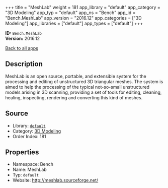 ﻿+++
title = "MeshLab"
weight = 181
app_library = "default"
app_category = "3D Modeling"
app_typ = "default"
app_ns = "Bench"
app_id = "Bench.MeshLab"
app_version = "2016.12"
app_categories = ["3D Modeling"]
app_libraries = ["default"]
app_types = ["default"]
+++

**ID:** `Bench.MeshLab`  
**Version:** 2016.12  
<!--more-->

[Back to all apps](/apps/)

## Description
MeshLab is an open source, portable, and extensible system for the processing
and editing of unstructured 3D triangular meshes.
The system is aimed to help the processing of the typical not-so-small
unstructured models arising in 3D scanning, providing a set of tools for editing,
cleaning, healing, inspecting, rendering and converting this kind of meshes.

## Source

* Library: [`default`](/app_libraries/default)
* Category: [3D Modeling](/app_categories/3d-modeling)
* Order Index: 181

## Properties

* Namespace: Bench
* Name: MeshLab
* Typ: `default`
* Website: <http://meshlab.sourceforge.net/>

